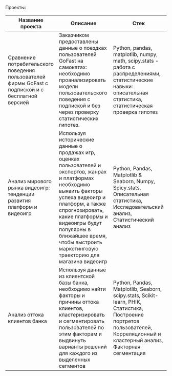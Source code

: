Проекты: 

| Название проекта | Описание | Стек |
|--------------------|----------|------|
| Сравнение потребительского поведения пользователей фирмы GoFast с подпиской и с бесплатной версией | Заказчиком предоставлены данные о поездках пользователей GoFast на самокатах: необходимо проанализировать модели пользовательского поведения с подпиской и без через проверку статистических гипотез. | Python, pandas, matplotlib, numpy, math, scipy.stats - работа с распределениями, статистические навыки: описательная статистика, статистическая проверка гипотез |
| Анализ мирового рынка видеоигр: тенденции развития платформ и видеоигр | Используя исторические данные о продажах игр, оценках пользователей и экспертов, жанрах и платформах необходимо выявить факторы успеха видеоигр и платформ, а также спрогнозировать, какие платформы и видеоигры будут популярны в ближайшее время, чтобы выстроить маркетинговую траекторию для магазина видеоигр | Python, Pandas, Matplotlib & Seaborn, Numpy, Spicy.stats, Описательная статистика, Исследовательский анализ, Статистический анализ |
| Анализ оттока клиентов банка | Используя данные из клиентской базы банка, необходимо найти факторы и причины оттока клиентов, кластеризировать и сегментировать пользователей по этим факторам и выдвинуть варианты решений для каждого из выделенных сегментов | Python, Pandas, Matplotlib, Seaborn, scipy.stats, Scikit-learn, PHIK, Статистика, Построение портретов пользователей, Корреляционный и кластерный анализ, Факторная сегментация |
